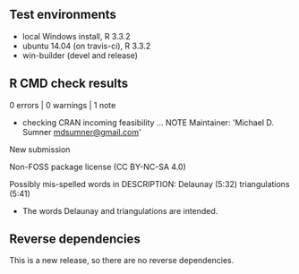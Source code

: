 ## Test environments
* local Windows install, R 3.3.2
* ubuntu 14.04 (on travis-ci), R 3.3.2
* win-builder (devel and release)

## R CMD check results

0 errors | 0 warnings | 1 note

* checking CRAN incoming feasibility ... NOTE
Maintainer: 'Michael D. Sumner <mdsumner@gmail.com>'

New submission

Non-FOSS package license (CC BY-NC-SA 4.0)

Possibly mis-spelled words in DESCRIPTION:
  Delaunay (5:32)
  triangulations (5:41)

* The words Delaunay and triangulations are intended. 

## Reverse dependencies

This is a new release, so there are no reverse dependencies.



